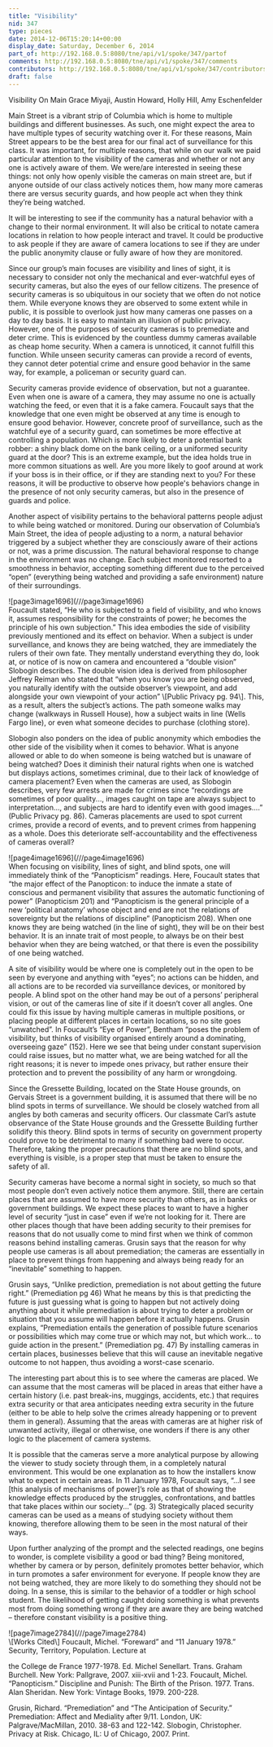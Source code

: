 ```yaml
---
title: "Visibility"
nid: 347
type: pieces
date: 2014-12-06T15:20:14+00:00
display_date: Saturday, December 6, 2014
part_of: http://192.168.0.5:8080/tne/api/v1/spoke/347/partof
comments: http://192.168.0.5:8080/tne/api/v1/spoke/347/comments
contributors: http://192.168.0.5:8080/tne/api/v1/spoke/347/contributors
draft: false
---
```


<div class="page" title="Page 1"><div class="section"><div class="layoutArea"><div class="column"></div><div class="column"><span>Visibility On Main</span><span> 
</span><span>Grace Miyaji, Austin Howard, Holly Hill, Amy Eschenfelder </span>

<span>Main Street is a vibrant strip of Columbia which is home to multiple buildings and different businesses. As such, one might expect the area to have multiple types of security watching over it. For these reasons, Main Street appears to be the best area for our final act of surveillance for this class. It was important, for multiple reasons, that while on our walk we paid particular attention to the visibility of the cameras and whether or not any one is actively aware of them. We were/are interested in seeing these things: not only how openly visible the cameras on main street are, but if anyone outside of our class actively notices them, how many more cameras there are versus security guards, and how people act when they think they’re being watched.</span>

</div></div><div class="layoutArea"><div class="column"><span>It will be interesting to see if the community has a natural behavior with a change to their normal environment. It will also be critical to notate camera locations in relation to how people interact and travel. It could be productive to ask people if they are aware of camera locations to see if they are under the public anonymity clause or fully aware of how they are monitored. </span>

<span>Since our group’s main focuses are visibility and lines of sight, it is necessary to consider not only the mechanical and ever-watchful eyes of security cameras, but also the eyes of our fellow citizens. The presence of security cameras is so ubiquitous in our society that we often do not notice them. While everyone knows they are observed to some extent while in public, it is possible to overlook just how many cameras one passes on a day to day basis. It is easy to maintain an illusion of public privacy. However, one of the purposes of security cameras is to </span><span>premediate and deter crime. This is evidenced by the countless dummy cameras available as cheap home security. When a camera is unnoticed, it cannot fulfill this function. While unseen security cameras can provide a record of events, they cannot deter potential crime and ensure good behavior in the same way, for example, a policeman or security guard can.</span>

</div></div></div></div><div class="page" title="Page 2"><div class="section"><div class="layoutArea"><div class="column"><span>Security cameras provide evidence of observation, but not a guarantee. Even when one is aware of a camera, they may assume no one is actually watching the feed, or even that it is a fake camera. Foucault says that the knowledge that one even might be observed at any time is enough to ensure good behavior. However, concrete proof of surveillance, such as the watchful eye of a security guard, can sometimes be more effective at controlling a population. Which is more likely to deter a potential bank robber: a shiny black dome on the bank ceiling, or a uniformed security guard at the door? This is an extreme example, but the idea holds true in more common situations as well. Are you more likely to goof around at work if your boss is in their office, or if they are standing next to you? For these reasons, it will be productive to observe how people's behaviors change in the presence of not only security cameras, but also in the presence of guards and police. </span>

<span>Another aspect of visibility pertains to the behavioral patterns people adjust to while being watched or monitored. During our observation of Columbia’s Main Street, the idea of people adjusting to a norm, a natural behavior triggered by a subject whether they are consciously aware of their actions or not, was a prime discussion. The natural behavioral response to change in the environment was no change. Each subject monitored resorted to a smoothness in behavior, accepting something different due to the perceived “open” (everything being watched and providing a safe environment) nature of their surroundings.</span>

</div></div></div></div><div class="page" title="Page 3"><div class="section">![page3image1696](///page3image1696)
<div class="layoutArea"><div class="column"><span>Foucault stated, “He who is subjected to a field of visibility, and who knows it, assumes responsibility for the constraints of power; he becomes the principle of his own subjection.” This idea embodies the side of visibility previously mentioned and its effect on behavior. When a subject is under surveillance, and knows they are being watched, they are immediately the rulers of their own fate. They mentally understand everything they do, look at, or notice of is now on camera and encountered a “double vision” Slobogin describes. The double vision idea is derived from philosopher Jeffrey Reiman who stated that “when you know you are being observed, you naturally identify with the outside observer’s viewpoint, and add alongside your own viewpoint of your action” \[Public Privacy pg. 94\]. This, as a result, alters the subject’s actions. The path someone walks may change (walkways in Russell House), how a subject waits in line (Wells Fargo line), or even what someone decides to purchase (clothing store). </span>

<span>Slobogin also ponders on the idea of public anonymity which embodies the other side of the visibility when it comes to behavior. What is anyone allowed or able to do when someone is being watched but is unaware of being watched? Does it diminish their natural rights when one is watched but displays actions, sometimes criminal, due to their lack of knowledge of camera placement? Even when the cameras are used, as Slobogin describes, very few arrests are made for crimes since “recordings are sometimes of poor quality..., images caught on tape are always subject to interpretation..., and subjects are hard to identify even with good images....” (Public Privacy pg. 86). Cameras placements are used to spot current crimes, provide a record of events, and to prevent crimes from happening as a whole. Does this deteriorate self-accountability and the effectiveness of cameras overall?</span>

</div></div></div></div><div class="page" title="Page 4"><div class="section">![page4image1696](///page4image1696)
<div class="layoutArea"><div class="column"><span>When focusing on visibility, lines of sight, and blind spots, one will immediately think of the “Panopticism” readings. Here, Foucault states that “the major effect of the Panopticon: to induce the inmate a state of conscious and permanent visibility that assures the automatic functioning of power” (Panopticism 201) and “Panopticism is the general principle of a new ‘political anatomy’ whose object and end are not the relations of sovereignty but the relations of discipline” (Panopticism 208). When one knows they are being watched (in the line of sight), they will be on their best behavior. It is an innate trait of most people, to always be on their best behavior when they are being watched, or that there is even the possibility of one being watched. </span>

<span>A site of visibility would be where one is completely out in the open to be seen by everyone and anything with “eyes”; no actions can be hidden, and all actions are to be recorded via surveillance devices, or monitored by people. A blind spot on the other hand may be out of a persons’ peripheral vision, or out of the cameras line of site if it doesn’t cover all angles. One could fix this issue by having multiple cameras in multiple positions, or placing people at different places in certain locations, so no site goes “unwatched”. In Foucault’s “Eye of Power”, Bentham “poses the problem of visibility, but thinks of visibility organised entirely around a dominating, overseeing gaze” (152). Here we see that being under constant supervision could raise issues, but no matter what, we are being watched for all the right reasons; it is never to impede ones privacy, but rather ensure their protection and to prevent the possibility of any harm or wrongdoing. </span>

<span>Since the Gressette Building, located on the State House grounds, on Gervais Street is a government building, it is assumed that there will be no blind spots in terms of surveillance. We </span><span>should be closely watched from all angles by both cameras and security officers. Our classmate Carl’s astute observance of the State House grounds and the Gressette Building further solidify this theory. Blind spots in terms of security on government property could prove to be detrimental to many if something bad were to occur. Therefore, taking the proper precautions that there are no blind spots, and everything is visible, is a proper step that must be taken to ensure the safety of all.</span>

</div></div></div></div><div class="page" title="Page 5"><div class="section"><div class="layoutArea"><div class="column"><span>Security cameras have become a normal sight in society, so much so that most people don’t even actively notice them anymore. Still, there are certain places that are assumed to have more security than others, as in banks or government buildings. We expect these places to want to have a higher level of security “just in case” even if we’re not looking for it. There are other places though that have been adding security to their premises for reasons that do not usually come to mind first when we think of common reasons behind installing cameras. Grusin says that the reason for why people use cameras is all about premediation; the cameras are essentially in place to prevent things from happening and always being ready for an “inevitable” something to happen. </span>

<span>Grusin says, “Unlike prediction, premediation is not about getting the future right.” (Premediation pg 46) What he means by this is that predicting the future is just guessing what is going to happen but not actively doing anything about it while premediation is about trying to deter a problem or situation that you assume will happen before it actually happens. Grusin explains, “Premediation entails the generation of possible future scenarios or possibilities which may come true or which may not, but which work... to guide action in the
 present.” (Premediation pg. 47) By installing cameras in certain places, businesses believe that </span><span>this will cause an inevitable negative outcome to not happen, thus avoiding a worst-case scenario.</span>

</div></div></div></div><div class="page" title="Page 6"><div class="section"><div class="layoutArea"><div class="column"><span>The interesting part about this is to see where the cameras are placed. We can assume that the most cameras will be placed in areas that either have a certain history (i.e. past break-ins, muggings, accidents, etc.) that requires extra security or that area anticipates needing extra security in the future (either to be able to help solve the crimes already happening or to prevent them in general). Assuming that the areas with cameras are at higher risk of unwanted activity, illegal or otherwise, one wonders if there is any other logic to the placement of camera systems. </span>

<span>It is possible that the cameras serve a more analytical purpose by allowing the viewer to study society through them, in a completely natural environment. This would be one explanation as to how the installers know what to expect in certain areas. In 11 January 1978, Foucault says, “...I see \[this analysis of mechanisms of power\]’s role as that of showing the knowledge effects produced by the struggles, confrontations, and battles that take places within our society...” (pg. 3) Strategically placed security cameras can be used as a means of studying society without them knowing, therefore allowing them to be seen in the most natural of their ways. </span>

<span>Upon further analyzing of the prompt and the selected readings, one begins to wonder, is complete visibility a good or bad thing? Being monitored, whether by camera or by person, definitely promotes better behavior, which in turn promotes a safer environment for everyone. If people know they are not being watched, they are more likely to do something they should not be doing. In a sense, this is similar to the behavior of a toddler or high school student. The likelihood of getting caught doing something is what prevents most from doing something wrong if they are aware they are being watched – therefore constant visibility is a positive thing.</span>

</div></div></div></div><div class="page" title="Page 7"><div class="section">![page7image2784](///page7image2784)
<div class="layoutArea"><div class="column"><span>\[Works Cited\]
 Foucault, Michel. “Foreward” and “11 January 1978.” </span><span>Security, Territory, Population. Lecture at </span>

<span>the College de France 1977-1978. </span><span>Ed. Michel Senellart. Trans. Graham Burchell. New York: Pallgrave, 2007. xiii-xvii and 1-23.
 Foucault, Michel. “Panopticism.” </span><span>Discipline and Punish: The Birth of the Prison</span><span>. 1977. Trans. Alan Sheridan. New York: Vintage Books, 1979. 200-228. </span>

<span>Grusin, Richard. “Premediation” and “The Anticipation of Security.” </span><span>Premediation: Affect and Mediality after 9/11</span><span>. London, UK: Palgrave/MacMillan, 2010. 38-63 and 122-142.
 Slobogin, Christopher. </span><span>Privacy at Risk</span><span>. Chicago, IL: U of Chicago, 2007. Print. </span>

</div></div></div></div>
